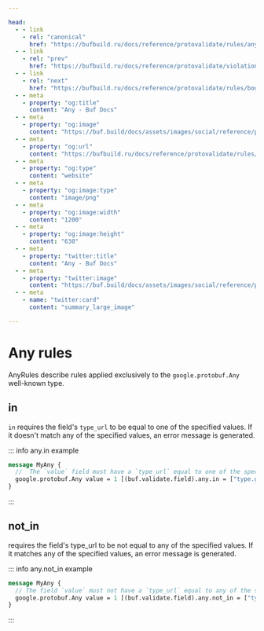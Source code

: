 ```yaml
---

head:
  - - link
    - rel: "canonical"
      href: "https://bufbuild.ru/docs/reference/protovalidate/rules/any_rules/"
  - - link
    - rel: "prev"
      href: "https://bufbuild.ru/docs/reference/protovalidate/violations/"
  - - link
    - rel: "next"
      href: "https://bufbuild.ru/docs/reference/protovalidate/rules/bool_rules/"
  - - meta
    - property: "og:title"
      content: "Any - Buf Docs"
  - - meta
    - property: "og:image"
      content: "https://buf.build/docs/assets/images/social/reference/protovalidate/rules/any_rules.png"
  - - meta
    - property: "og:url"
      content: "https://bufbuild.ru/docs/reference/protovalidate/rules/any_rules/"
  - - meta
    - property: "og:type"
      content: "website"
  - - meta
    - property: "og:image:type"
      content: "image/png"
  - - meta
    - property: "og:image:width"
      content: "1200"
  - - meta
    - property: "og:image:height"
      content: "630"
  - - meta
    - property: "twitter:title"
      content: "Any - Buf Docs"
  - - meta
    - property: "twitter:image"
      content: "https://buf.build/docs/assets/images/social/reference/protovalidate/rules/any_rules.png"
  - - meta
    - name: "twitter:card"
      content: "summary_large_image"

---
```


# Any rules

AnyRules describe rules applied exclusively to the `google.protobuf.Any` well-known type.

## in

`in` requires the field's `type_url` to be equal to one of the specified values. If it doesn't match any of the specified values, an error message is generated.

::: info any.in example

```proto
message MyAny {
  //  The `value` field must have a `type_url` equal to one of the specified values.
  google.protobuf.Any value = 1 [(buf.validate.field).any.in = ["type.googleapis.com/MyType1", "type.googleapis.com/MyType2"]];
}
```

:::

## not_in

requires the field's type_url to be not equal to any of the specified values. If it matches any of the specified values, an error message is generated.

::: info any.not_in example

```proto
message MyAny {
  // The field `value` must not have a `type_url` equal to any of the specified values.
  google.protobuf.Any value = 1 [(buf.validate.field).any.not_in = ["type.googleapis.com/ForbiddenType1", "type.googleapis.com/ForbiddenType2"]];
}
```

:::
